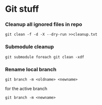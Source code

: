 # Git stuff

### Cleanup all ignored files in repo
```git
git clean -f -d -X --dry-run >>cleanup.txt
```

### Submodule cleanup
```git
git submodule foreach git clean -xdf
```

### Rename local branch
```git
git branch -m <oldname> <newname>
```
for the active branch
```git
git branch -m <newname>
```
